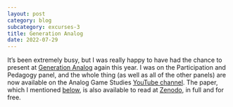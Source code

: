 ```yaml
---
layout: post
category: blog
subcategory: excurses-3
title: Generation Analog
date: 2022-07-29
---
```


It’s been extremely busy, but I was really happy to have had the chance to present at [Generation Analog](https://analoggamestudies.org/generation-analog-2022/) again this year. I was on the Participation and Pedagogy panel, and the whole thing (as well as all of the other panels) are now available on the Analog Game Studies [YouTube channel](https://youtu.be/oU_8wr6FGkU). The paper, which I mentioned [below](/2022-07-16-play-to-lose), is also available to read at [Zenodo](https://zenodo.org/record/6932651), in full and for free.
